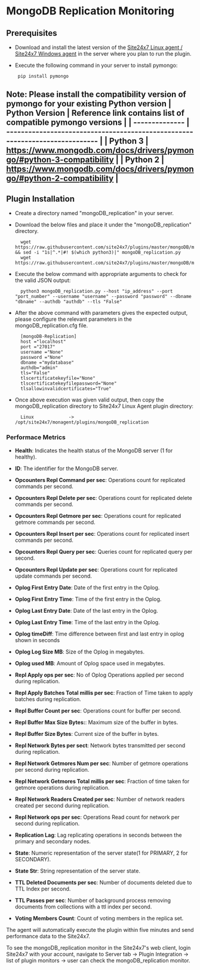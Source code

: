 # MongoDB Replication Monitoring

                                                                     
## Prerequisites

- Download and install the latest version of the [Site24x7 Linux agent / Site24x7 Windows agent](https://www.site24x7.com/app/client#/admin/inventory/add-monitor) in the server where you plan to run the plugin.
 - Execute the following command in your server to install pymongo: 

		pip install pymongo
		
		
 Note: Please install the compatibility version of pymongo for your existing Python version
| Python Version | Reference link contains list of compatible pymongo versions                  |
| -------------- | ---------------------------------------------------------------------------- |
| Python 3       | https://www.mongodb.com/docs/drivers/pymongo/#python-3-compatibility          |
| Python 2       | https://www.mongodb.com/docs/drivers/pymongo/#python-2-compatibility         |
---

## Plugin Installation  

- Create a directory named "mongoDB_replication" in your server.		
      
- Download the below files and place it under the "mongoDB_replication" directory.

		wget https://raw.githubusercontent.com/site24x7/plugins/master/mongoDB/mongoDB_replication/mongoDB_replication.py  && sed -i "1s|^.*|#! $(which python3)|" mongoDB_replication.py
		wget https://raw.githubusercontent.com/site24x7/plugins/master/mongoDB/mongoDB_replication/mongoDB_replication.cfg
  
- Execute the below command with appropriate arguments to check for the valid JSON output:

		python3 mongoDB_replication.py --host "ip_address" --port "port_number" --username "username" --password "password" --dbname "dbname" --authdb "authdb" --tls "False" 



- After the above command with parameters gives the expected output, please configure the relevant parameters in the mongoDB_replication.cfg file.

		[mongoDB-Replication]
		host ="localhost"
		port ="27017"
		username ="None"
		password ="None"
		dbname ="mydatabase"
		authdb="admin"
		tls="False"
		tlscertificatekeyfile="None"
		tlscertificatekeyfilepassword="None"
		tlsallowinvalidcertificates="True"



		
		
- Once above execution was given valid output, then copy the mongoDB_replication directory to Site24x7 Linux Agent plugin directory:
  
 		Linux             ->   /opt/site24x7/monagent/plugins/mongoDB_replication

  
### Performace Metrics


- **Health**:  Indicates the health status of the MongoDB server (1 for healthy).

- **ID**: The identifier for the MongoDB server.

- **Opcounters Repl Command per sec**: Operations count for replicated commands per second.

- **Opcounters Repl Delete per sec**: Operations count for replicated delete commands per second.

- **Opcounters Repl Getmore per sec**: Operations count for replicated getmore commands per second.

- **Opcounters Repl Insert per sec**: Operations count for replicated insert commands per second.

- **Opcounters Repl Query per sec**: Queries count for replicated query per second.

- **Opcounters Repl Update per sec**: Operations count for replicated update commands per second.

- **Oplog First Entry Date**: Date of the first entry in the Oplog.

- **Oplog First Entry Time**: Time of the first entry in the Oplog.

- **Oplog Last Entry Date**: Date of the last entry in the Oplog.

- **Oplog Last Entry Time**: Time of the last entry in the Oplog.

- **Oplog timeDiff**: Time difference between first and last entry in oplog shown in seconds

- **Oplog Log Size MB**: Size of the Oplog in megabytes.

- **Oplog used MB**: Amount of Oplog space used in megabytes.

- **Repl Apply ops per sec**: No of Oplog Operations applied per second during replication.

- **Repl Apply Batches Total millis per sec**: Fraction of Time taken to apply batches during replication.

- **Repl Buffer Count per sec**: Operations count for buffer per second.

- **Repl Buffer Max Size Bytes:**: Maximum size of the buffer in bytes.

- **Repl Buffer Size Bytes**: Current size of the buffer in bytes.

- **Repl Network Bytes per sect**: Network bytes transmitted per second during replication.

- **Repl Network Getmores Num per sec**: Number of getmore operations per second during replication.

- **Repl Network Getmores Total millis per sec**: Fraction of time taken for getmore operations during replication.

- **Repl Network Readers Created per sec**:  Number of network readers created per second during replication.

- **Repl Network ops per sec**: Operations Read count for network per second during replication.

- **Replication Lag**: Lag replicating operations in seconds between the primary and secondary nodes.

- **State**: Numeric representation of the server state(1 for PRIMARY, 2 for SECONDARY).

- **State Str**: String representation of the server state.

- **TTL Deleted Documents per sec**: Number of documents deleted due to TTL Index per second.

- **TTL Passes per sec**: Number of background process removing documents from collections with a ttl index per second.

- **Voting Members Count**: Count of voting members in the replica set.


The agent will automatically execute the plugin within five minutes and send performance data to the Site24x7. 

To see the mongoDB_replication monitor in the Site24x7's web client, login Site24x7 with your account, navigate to Server tab -> Plugin Integration -> list of plugin monitors -> user can check the mongoDB_replication monitor.

